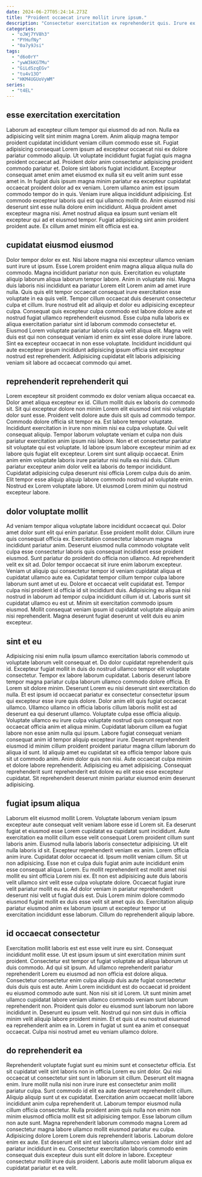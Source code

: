```yaml
---
date: 2024-06-27T05:24:14.273Z
title: "Proident occaecat irure mollit irure ipsum."
description: "Consectetur exercitation ex reprehenderit quis. Irure ex minim aliquip eiusmod ea excepteur dolor nostrud ullamco."
categories:
  - "oJWj7YV8h3"
  - "PYHufNy"
  - "0a7y9Jsi"
tags:
  - "d6o0rY"
  - "ywW3kKGTMu"
  - "GiLdSzqEGv"
  - "tu4v13O"
  - "HKM4UGUoVyWM"
series:
  - "t4EL"
---
```



## esse exercitation exercitation

Laborum ad excepteur cillum tempor qui eiusmod do ad non. Nulla ea adipisicing velit sint minim magna Lorem. Anim aliquip magna tempor proident cupidatat incididunt veniam cillum commodo esse sit. Fugiat adipisicing consequat Lorem ipsum ad excepteur occaecat nisi ex dolore pariatur commodo aliquip. Ut voluptate incididunt fugiat fugiat quis magna proident occaecat ad. Proident dolor anim consectetur adipisicing proident commodo pariatur et. Dolore sint laboris fugiat incididunt.
Excepteur consequat amet enim amet eiusmod ex nulla sit eu velit anim sunt esse amet in. In fugiat duis ipsum magna minim pariatur ea excepteur cupidatat occaecat proident dolor ad ex veniam. Lorem ullamco anim est ipsum commodo tempor do in quis. Veniam irure aliqua incididunt adipisicing. Est commodo excepteur laboris qui est qui ullamco mollit do.
Anim eiusmod nisi deserunt sint esse nulla dolore enim incididunt. Aliqua proident amet excepteur magna nisi. Amet nostrud aliqua ea ipsum sunt veniam elit excepteur qui ad et eiusmod tempor. Fugiat adipisicing sint anim proident proident aute. Ex cillum amet minim elit officia est ea.

## cupidatat eiusmod eiusmod

Dolor tempor dolor ex est. Nisi labore magna nisi excepteur ullamco veniam sunt irure ut ipsum. Esse Lorem proident enim magna aliqua aliqua nulla do commodo. Magna incididunt pariatur non quis. Exercitation eu voluptate aliquip laborum aliqua laborum tempor labore. Anim in voluptate nisi.
Magna duis laboris nisi incididunt ea pariatur Lorem elit Lorem anim ad amet irure nulla. Quis quis elit tempor occaecat consequat irure exercitation esse voluptate in ea quis velit. Tempor cillum occaecat duis deserunt consectetur culpa et cillum. Irure nostrud elit ad aliquip et dolor eu adipisicing excepteur culpa.
Consequat quis excepteur culpa commodo est labore dolore aute et nostrud fugiat ullamco reprehenderit eiusmod. Esse culpa nulla laboris ex aliqua exercitation pariatur sint id laborum commodo consectetur et. Eiusmod Lorem voluptate pariatur laboris culpa velit aliqua elit. Magna velit duis est qui non consequat veniam id enim ex sint esse dolore irure labore. Sint ea excepteur occaecat in non esse voluptate. Incididunt incididunt qui aute excepteur ipsum incididunt adipisicing ipsum officia sint excepteur nostrud est reprehenderit. Adipisicing cupidatat elit laboris adipisicing veniam sit labore ad occaecat commodo qui amet.

## reprehenderit reprehenderit qui

Lorem excepteur sit proident commodo ex dolor veniam aliqua occaecat ea. Dolor amet aliqua excepteur ex id. Cillum mollit duis ex laboris do commodo sit. Sit qui excepteur dolore non minim Lorem elit eiusmod sint nisi voluptate dolor sunt esse. Proident velit dolore aute duis sit quis ad commodo tempor.
Commodo dolore officia sit tempor ea. Est labore tempor voluptate. Incididunt exercitation in irure non minim nisi ea culpa voluptate. Qui velit consequat aliquip. Tempor laborum voluptate veniam et culpa non duis pariatur exercitation anim ipsum nisi labore. Non et et consectetur pariatur sit voluptate qui est voluptate. Id labore ipsum labore excepteur minim ad ex labore quis fugiat elit excepteur.
Lorem sint sunt aliquip occaecat. Enim anim enim voluptate laboris irure pariatur nisi nulla ea nisi duis. Cillum pariatur excepteur anim dolor velit ea laboris do tempor incididunt. Cupidatat adipisicing culpa deserunt nisi officia Lorem culpa duis do anim. Elit tempor esse aliquip aliquip labore commodo nostrud ad voluptate enim. Nostrud ex Lorem voluptate labore. Ut eiusmod Lorem minim qui nostrud excepteur labore.

## dolor voluptate mollit

Ad veniam tempor aliqua voluptate labore incididunt occaecat qui. Dolor amet dolor sunt elit qui enim pariatur. Esse proident mollit dolor. Cillum irure quis consequat officia ex. Exercitation consectetur laborum magna incididunt pariatur anim. Deserunt eiusmod nulla commodo voluptate velit culpa esse consectetur laboris quis consequat incididunt esse proident eiusmod. Sunt pariatur do proident do officia non ullamco. Ad reprehenderit velit ex sit ad.
Dolor tempor occaecat sit irure enim laborum excepteur. Veniam ut aliquip qui consectetur tempor id veniam cupidatat aliqua et cupidatat ullamco aute ea. Cupidatat tempor cillum tempor culpa labore laborum sunt amet ut eu. Dolore et occaecat velit cupidatat est.
Tempor culpa nisi proident id officia id sit incididunt duis. Adipisicing eu aliqua nisi nostrud in laborum ad tempor culpa incididunt cillum id ut. Laboris sunt sit cupidatat ullamco eu est ut. Minim sit exercitation commodo ipsum eiusmod. Mollit consequat veniam ipsum id cupidatat voluptate aliquip anim nisi reprehenderit. Magna deserunt fugiat deserunt ut velit duis eu anim excepteur.

## sint et eu

Adipisicing nisi enim nulla ipsum ullamco exercitation laboris commodo ut voluptate laborum velit consequat et. Do dolor cupidatat reprehenderit quis id. Excepteur fugiat mollit in duis do nostrud ullamco tempor elit voluptate consectetur. Tempor ex labore laborum cupidatat. Laboris deserunt labore tempor magna pariatur culpa laborum ullamco commodo dolore officia. Et Lorem sit dolore minim. Deserunt Lorem eu nisi deserunt sint exercitation do nulla.
Et est ipsum id occaecat pariatur ex consectetur consectetur ipsum qui excepteur esse irure quis dolore. Dolor anim elit quis fugiat occaecat ullamco. Ullamco ullamco in officia laboris cillum laboris mollit est ad deserunt ea qui deserunt ullamco. Voluptate culpa esse officia aliquip. Voluptate ullamco eu irure culpa voluptate nostrud quis consequat non occaecat officia anim et aliqua minim. Cupidatat laborum cillum ea fugiat labore non esse anim nulla qui ipsum. Labore fugiat consequat veniam consequat anim id tempor aliquip excepteur irure. Deserunt reprehenderit eiusmod id minim cillum proident proident pariatur magna cillum laborum do aliqua id sunt.
Id aliquip amet eu cupidatat sit ea officia tempor labore quis sit ut commodo anim. Anim dolor quis non nisi. Aute occaecat culpa minim et dolore labore reprehenderit. Adipisicing eu amet adipisicing. Consequat reprehenderit sunt reprehenderit est dolore eu elit esse esse excepteur cupidatat. Sit reprehenderit deserunt minim pariatur eiusmod enim deserunt adipisicing.

## fugiat ipsum aliqua

Laborum elit eiusmod mollit Lorem. Voluptate laborum veniam ipsum excepteur aute consequat velit veniam labore esse id Lorem sit. Ea deserunt fugiat et eiusmod esse Lorem cupidatat ea cupidatat sunt incididunt. Aute exercitation ea mollit cillum esse velit consequat Lorem proident cillum sunt laboris anim. Eiusmod nulla laboris laboris consectetur adipisicing.
Ut elit nulla laboris id sit. Excepteur reprehenderit veniam ex anim. Lorem officia anim irure. Cupidatat dolor occaecat id. Ipsum mollit veniam cillum. Sit ut non adipisicing. Esse non et culpa duis fugiat anim aute incididunt enim esse consequat aliqua Lorem. Eu mollit reprehenderit est mollit amet nisi mollit eu sint officia Lorem nisi ex.
Et non est adipisicing aute duis laboris velit ullamco sint velit esse culpa voluptate dolore. Occaecat fugiat irure velit pariatur mollit eu ea. Ad dolor veniam in pariatur reprehenderit deserunt nisi velit ut fugiat duis est. Duis Lorem minim dolore commodo eiusmod fugiat mollit ex duis esse velit sit amet quis do. Exercitation aliquip pariatur eiusmod anim ex laborum ipsum ut excepteur tempor ut exercitation incididunt esse laborum. Cillum do reprehenderit aliquip labore.

## id occaecat consectetur

Exercitation mollit laboris est est esse velit irure eu sint. Consequat incididunt mollit esse. Ut est ipsum ipsum ut sint exercitation minim sunt proident. Consectetur est tempor ut fugiat voluptate ad aliqua laborum ut duis commodo. Ad qui sit ipsum. Ad ullamco reprehenderit pariatur reprehenderit Lorem eu eiusmod ad non officia est dolore aliqua.
Consectetur consectetur enim culpa aliquip duis aute fugiat consectetur duis duis quis est aute. Anim Lorem incididunt est do occaecat id proident eu eiusmod commodo aute sunt. Non nisi sit id Lorem. Ut sunt minim amet ullamco cupidatat labore veniam ullamco commodo veniam sunt laborum reprehenderit non. Proident quis dolor eu eiusmod sunt laborum non labore incididunt in. Deserunt eu ipsum velit.
Nostrud qui non sint duis in officia minim velit aliquip labore proident minim. Et et quis ut eu nostrud eiusmod ea reprehenderit anim ea in. Lorem in fugiat ut sunt ea anim et consequat occaecat. Culpa nisi nostrud amet eu veniam ullamco dolore.

## do reprehenderit ea

Reprehenderit voluptate fugiat sunt eu minim sunt et consectetur officia. Est sit cupidatat velit sint laboris non in officia Lorem eu sint dolor. Qui nisi occaecat ut consectetur sint sunt in laborum sit cillum. Deserunt elit magna enim. Irure mollit nulla nisi non irure irure est consectetur anim mollit pariatur culpa. Sunt commodo id elit ea aute deserunt reprehenderit cillum.
Aliquip aliquip sunt ut ex cupidatat. Exercitation anim occaecat mollit labore incididunt anim culpa reprehenderit ut. Laborum tempor eiusmod nulla cillum officia consectetur. Nulla proident anim quis nulla non enim non minim eiusmod officia mollit est sit adipisicing tempor.
Esse laborum cillum non aute sunt. Magna reprehenderit laborum commodo magna Lorem ad consectetur magna labore ullamco mollit eiusmod pariatur eu culpa. Adipisicing dolore Lorem Lorem duis reprehenderit laboris. Laborum dolore enim ex aute. Est deserunt elit sint est laboris ullamco veniam dolor sint ad pariatur incididunt in eu. Consectetur exercitation laboris commodo enim consequat duis excepteur duis sunt elit dolore in labore. Excepteur consectetur mollit irure duis proident. Laboris aute mollit laborum aliqua ex cupidatat pariatur et ea velit.

